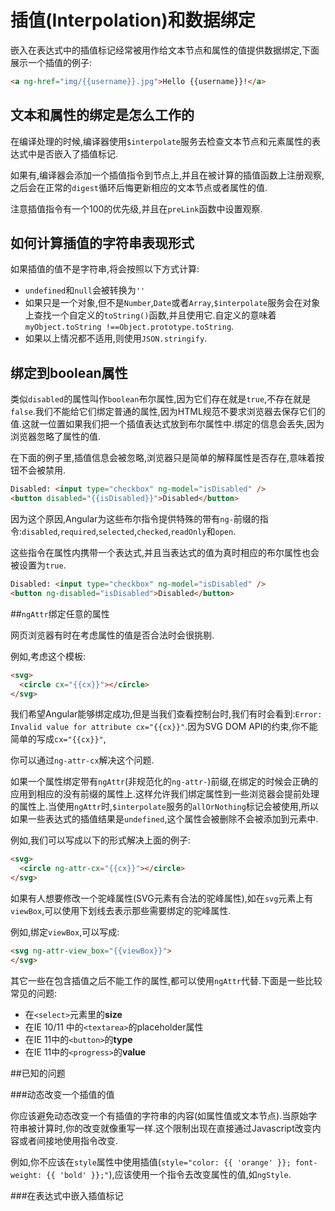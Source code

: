 # 插值\(Interpolation\)和数据绑定

嵌入在表达式中的插值标记经常被用作给文本节点和属性的值提供数据绑定,下面展示一个插值的例子:

```html
<a ng-href="img/{{username}}.jpg">Hello {{username}}!</a>
```

## 文本和属性的绑定是怎么工作的

在编译处理的时候,编译器使用`$interpolate`服务去检查文本节点和元素属性的表达式中是否嵌入了插值标记.

如果有,编译器会添加一个插值指令到节点上,并且在被计算的插值函数上注册观察,之后会在正常的`digest`循环后悔更新相应的文本节点或者属性的值.

注意插值指令有一个100的优先级,并且在`preLink`函数中设置观察.

## 如何计算插值的字符串表现形式

如果插值的值不是字符串,将会按照以下方式计算:

* `undefined`和`null`会被转换为`''`
* 如果只是一个对象,但不是`Number`,`Date`或者`Array`,`$interpolate`服务会在对象上查找一个自定义的`toString()`函数,并且使用它.自定义的意味着`myObject.toString !==Object.prototype.toString`.
* 如果以上情况都不适用,则使用`JSON.stringify`.

## 绑定到boolean属性

类似`disabled`的属性叫作`boolean`布尔属性,因为它们存在就是`true`,不存在就是`false`.我们不能给它们绑定普通的属性,因为HTML规范不要求浏览器去保存它们的值.这就一位置如果我们把一个插值表达式放到布尔属性中.绑定的信息会丢失,因为浏览器忽略了属性的值.

在下面的例子里,插值信息会被忽略,浏览器只是简单的解释属性是否存在,意味着按钮不会被禁用.

```html
Disabled: <input type="checkbox" ng-model="isDisabled" />
<button disabled="{{isDisabled}}">Disabled</button>
```

因为这个原因,Angular为这些布尔指令提供特殊的带有`ng-`前缀的指令:`disabled`,`required`,`selected`,`checked`,`readOnly`和`open`.

这些指令在属性内携带一个表达式,并且当表达式的值为真时相应的布尔属性也会被设置为`true`.

```html
Disabled: <input type="checkbox" ng-model="isDisabled" />
<button ng-disabled="isDisabled">Disabled</button>
```

##`ngAttr`绑定任意的属性

网页浏览器有时在考虑属性的值是否合法时会很挑剔.

例如,考虑这个模板:
```html
<svg>
  <circle cx="{{cx}}"></circle>
</svg>
```
我们希望Angular能够绑定成功,但是当我们查看控制台时,我们有时会看到:`Error: Invalid value for attribute cx="{{cx}}"`.因为SVG DOM API的约束,你不能简单的写成`cx="{{cx}}"`,

你可以通过`ng-attr-cx`解决这个问题.

如果一个属性绑定带有`ngAttr`(非规范化的`ng-attr-`)前缀,在绑定的时候会正确的应用到相应的没有前缀的属性上.这样允许我们绑定属性到一些浏览器会提前处理的属性上.当使用`ngAttr`时,`$interpolate`服务的`allOrNothing`标记会被使用,所以如果一些表达式的插值结果是`undefined`,这个属性会被删除不会被添加到元素中.

例如,我们可以写成以下的形式解决上面的例子:
```html
<svg>
  <circle ng-attr-cx="{{cx}}"></circle>
</svg>
```
如果有人想要修改一个驼峰属性(SVG元素有合法的驼峰属性),如在`svg`元素上有`viewBox`,可以使用下划线去表示那些需要绑定的驼峰属性.

例如,绑定`viewBox`,可以写成:
```html
<svg ng-attr-view_box="{{viewBox}}">
</svg>
```
其它一些在包含插值之后不能工作的属性,都可以使用`ngAttr`代替.下面是一些比较常见的问题:
*  在`<select>`元素里的**size**
*  在IE 10/11 中的`<textarea>`的placeholder属性
*  在IE 11中的`<button>`的**type**
*  在IE 11中的`<progress>`的**value**

##已知的问题

###动态改变一个插值的值

你应该避免动态改变一个有插值的字符串的内容(如属性值或文本节点).当原始字符串被计算时,你的改变就像重写一样.这个限制出现在直接通过Javascript改变内容或者间接地使用指令改变.

例如,你不应该在`style`属性中使用插值(`style="color: {{ 'orange' }}; font-weight: {{ 'bold' }};"`),应该使用一个指令去改变属性的值,如`ngStyle`.

###在表达式中嵌入插值标记

